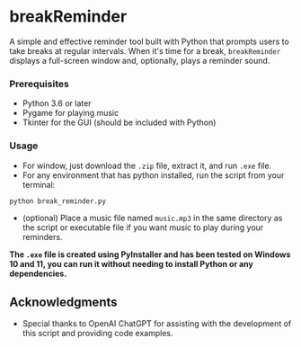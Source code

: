 # breakReminder

A simple and effective reminder tool built with Python that prompts users to take breaks at regular intervals. When it's time for a break, `breakReminder` displays a full-screen window and, optionally, plays a reminder sound.

### Prerequisites

- Python 3.6 or later
- Pygame for playing music
- Tkinter for the GUI (should be included with Python)

### Usage
- For window, just download the `.zip` file, extract it, and run `.exe` file.
- For any environment that has python installed, run the script from your terminal:
```sh
python break_reminder.py
```
- (optional) Place a music file named `music.mp3` in the same directory as the script or executable file if you want music to play during your reminders.

**The `.exe` file is created using PyInstaller and has been tested on Windows 10 and 11, you can run it without needing to install Python or any dependencies.**

## Acknowledgments

- Special thanks to OpenAI ChatGPT for assisting with the development of this script and providing code examples.

